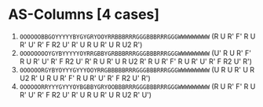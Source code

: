 # AS-Columns [4 cases]

1. `OOOOOOBBGOYYYYYBYGYGRYOOYRRBBBRRRGGGBBBRRRGGGWWWWWWWWW` (R U R' F' R U R' U' R' F R2 U' R' U R U R' U R U2 R')
1. `OOOOOOOOYGYBYYYYYOYRRGBBYGRBBBRRRGGGBBBRRRGGGWWWWWWWWW` (U' R U R' F' R U R' U' R' F R2 U' R' R U R' U R U2 R' R U R' F' R U R' U' R' F R2 U' R')
1. `OOOOOORGYBYOYYYGYYYOOYRRGBBBBBRRRGGGBBBRRRGGGWWWWWWWWW` (U R U R' U R U2 R' U R U R' F' R U R' U' R' F R2 U' R')
1. `OOOOOORRYYYGYYYOYBGBBYGRYOOBBBRRRGGGBBBRRRGGGWWWWWWWWW` (R U R' F' R U R' U' R' F R2 U' R' U R U R' U R U2 R' U')
